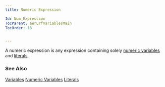 ```yaml
---
title: Numeric Expression

Id: Num_Expression
TocParent: aerLrfVariablesMain
TocOrder: 13


---
```


A numeric expression is any expression containing solely [numeric variables](Numeric_Variable.html) and [literals](aerLrfLiteralsMain.html). 

### See Also
[Variables](aerLrfVariablesMain.html)
[Numeric Variables](Numeric_Variable.html)
[Literals](aerLrfLiteralsMain.html) 
